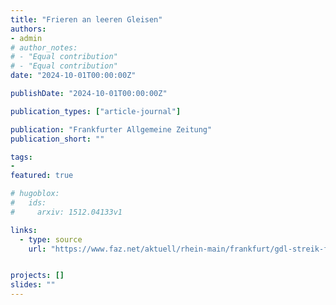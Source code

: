 ```yaml
---
title: "Frieren an leeren Gleisen"
authors:
- admin
# author_notes:
# - "Equal contribution"
# - "Equal contribution"
date: "2024-10-01T00:00:00Z"

publishDate: "2024-10-01T00:00:00Z"

publication_types: ["article-journal"]

publication: "Frankfurter Allgemeine Zeitung"
publication_short: ""

tags:
- 
featured: true

# hugoblox:
#   ids:
#     arxiv: 1512.04133v1

links:
  - type: source
    url: "https://www.faz.net/aktuell/rhein-main/frankfurt/gdl-streik-frankfurt-hauptahnhof-frieren-an-leeren-gleisen-19438280.html"


projects: []
slides: ""
---
```

